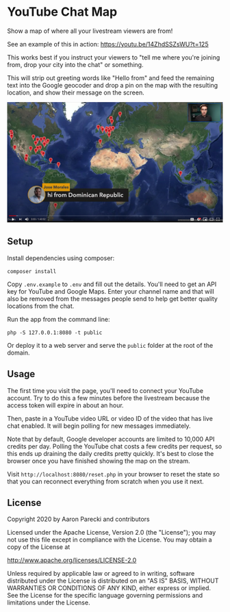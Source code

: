 YouTube Chat Map
================

Show a map of where all your livestream viewers are from!

See an example of this in action: https://youtu.be/14ZhdSSZsWU?t=125

This works best if you instruct your viewers to "tell me where you're joining from, drop your city into the chat" or something.

This will strip out greeting words like "Hello from" and feed the remaining text into the Google geocoder and drop a pin on the map with the resulting location, and show their message on the screen.

![Map](map.jpg)


Setup
-----

Install dependencies using composer:

```
composer install
```

Copy `.env.example` to `.env` and fill out the details. You'll need to get an API key for YouTube and Google Maps. Enter your channel name and that will also be removed from the messages people send to help get better quality locations from the chat.

Run the app from the command line:

```
php -S 127.0.0.1:8080 -t public
```

Or deploy it to a web server and serve the `public` folder at the root of the domain.


Usage
-----

The first time you visit the page, you'll need to connect your YouTube account. Try to do this a few minutes before the livestream because the access token will expire in about an hour.

Then, paste in a YouTube video URL or video ID of the video that has live chat enabled. It will begin polling for new messages immediately.

Note that by default, Google developer accounts are limited to 10,000 API credits per day. Polling the YouTube chat costs a few credits per request, so this ends up draining the daily credits pretty quickly. It's best to close the browser once you have finished showing the map on the stream.

Visit `http://localhost:8080/reset.php` in your browser to reset the state so that you can reconnect everything from scratch when you use it next.



License
-------

Copyright 2020 by Aaron Parecki and contributors

Licensed under the Apache License, Version 2.0 (the "License");
you may not use this file except in compliance with the License.
You may obtain a copy of the License at

http://www.apache.org/licenses/LICENSE-2.0

Unless required by applicable law or agreed to in writing, software
distributed under the License is distributed on an "AS IS" BASIS,
WITHOUT WARRANTIES OR CONDITIONS OF ANY KIND, either express or implied.
See the License for the specific language governing permissions and
limitations under the License.
